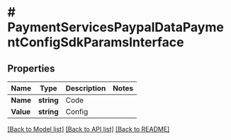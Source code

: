 # # PaymentServicesPaypalDataPaymentConfigSdkParamsInterface


## Properties 


Name | Type | Description | Notes
------------ | ------------- | ------------- | -------------
**Name**| **string** | Code  |
**Value**| **string** | Config  |


[[Back to Model list]](../../README.md#models) [[Back to API list]](../../README.md#endpoints) [[Back to README]](../../README.md)

